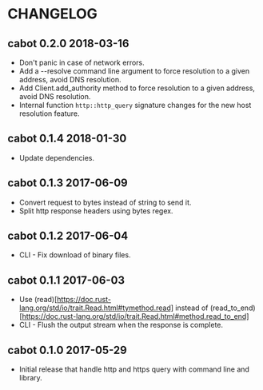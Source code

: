 # CHANGELOG

## cabot 0.2.0 2018-03-16

 * Don't panic in case of network errors.
 * Add a --resolve command line argument to force resolution to a given address, avoid DNS resolution.
 * Add Client.add_authority method to force resolution to a given address, avoid DNS resolution.
 * Internal function `http::http_query` signature changes for the new host resolution feature.

## cabot 0.1.4 2018-01-30

 * Update dependencies.


## cabot 0.1.3 2017-06-09

 * Convert request to bytes instead of string to send it.
 * Split http response headers using bytes regex.


## cabot 0.1.2 2017-06-04

 * CLI - Fix download of binary files.


## cabot 0.1.1 2017-06-03

 * Use (read)[https://doc.rust-lang.org/std/io/trait.Read.html#tymethod.read]
   instead of (read_to_end)[https://doc.rust-lang.org/std/io/trait.Read.html#method.read_to_end]
 * CLI - Flush the output stream when the response is complete.


## cabot 0.1.0 2017-05-29

 * Initial release that handle http and https query with command line and library.

